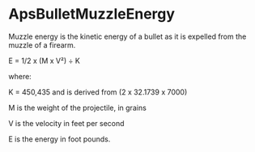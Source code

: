 # ApsBulletMuzzleEnergy
Muzzle energy is the kinetic energy of a bullet as it is expelled from the muzzle of a firearm.

E = 1/2 x (M x V²) ÷ K

where:

K = 450,435 and is derived from (2 x 32.1739 x 7000)

M is the weight of the projectile, in grains

V is the velocity in feet per second

E is the energy in foot pounds.
